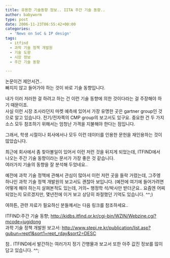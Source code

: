 ```yaml
---
title: 유용한 기술동향 정보.. IITA 주간 기술 동향..
author: babyworm
type: post
date: 2006-11-23T06:55:42+00:00
categories:
  - 'News on SoC & IP design'
tags:
  - itfind
  - 과학 기술 정책 개발원
  - 기술 도향
  - 시장 정보
  - 주간 기술 동향

---
```

논문이건 제안서건..<br>
빠지지 않고 들어가야 하는 것이 바로 기술 동향입니다. 

내가 이러 저러한 걸 하려고 하는 건 이런 기술 동향에 의한 것이다라는 걸 주장해야 하기 때문이죠.<br>
사실 이런 시장 조사라던지 마켓 예측에 있어서 가장 유명한 곳은 gartner group인 것으로 알고 있습니다. 전기/전자쪽의 CMP group의 보고서도 있구요. 중요한 건 두 가지 소스 모두 참조하기 위해서는 엄청난 가격을 지불해야 한다는 점입니다.

그래서, 학생 시절이나 회사에서나 모두 이런 데이터를 인용한 문헌을 재인용하는 것이 많았습니다. 

최근에 회사에서 좀 찾아볼일이 있어서 이런 저런 것을 뒤지게 되었는데, ITFIND에서 나오는 주간 기술 동향이라는 문서가 가장 좋은 것 같습니다.<br>
여러가지 기술의 동향을 잘 분석해 두었네요..

예전에 과학 기술 정책에 관해서 관심이 많아서 이런 저런 곳을 들락 거렸는데, 그주엥 하나인 과학 기술 정책 개발원의 보고서도 괜찮아 보입니다. (예전에 여기에 들어가려면 어떻게 해야 하는지 살펴본적도 있는데, 거의~ 행정학 석/박사만 받더군요.. 요즘엔 어찌 되었는지 모르겠지만, 몇년전에 이거 보고 상당히 좌절했던 기억도 있습니다. ^^;)

여하튼, 관련 자료가 필요하신 분들께서는 다음 링크를 참조하세요..

ITFIND:주간 기술 동향; <http://kidbs.itfind.or.kr/cgi-bin/WZIN/Webzine.cgi?mcode=jugidong><br>
과학 기술 정책 개발원 보고서: <http://www.stepi.re.kr/publication/list.asp?gubun=rept1&sort1=rept_rday&sort2=DESC>

참.. ITFIND에서 발간하는 여러가지 정기 간행물과 보고서 또한 아주 값진 정보를 많이 담고 있습니다. ^^;
